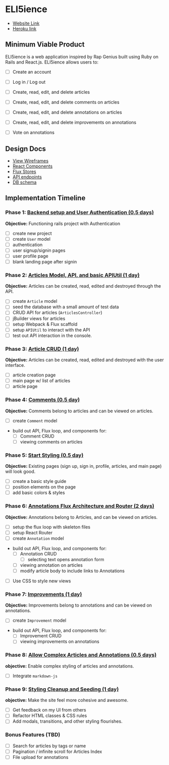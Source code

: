 # ELI5ience

- [Website Link][website]
- [Heroku link][heroku]

[heroku]: eli5ience.herokuapp.com
[website]: http://www.eli5ience.com/

## Minimum Viable Product

ELI5ience is a web application inspired by Rap Genius built using Ruby on Rails
and React.js. ELI5ience allows users to:

<!-- This is a Markdown checklist. Use it to keep track of your
progress. Put an x between the brackets for a checkmark: [x] -->

- [ ] Create an account
- [ ] Log in / Log out
- [ ] Create, read, edit, and delete articles
- [ ] Create, read, edit, and delete comments on articles
- [ ] Create, read, edit, and delete annotations on articles
- [ ] Create, read, edit, and delete improvements on annotations
- [ ] Vote on annotations


## Design Docs
* [View Wireframes][views]
* [React Components][components]
* [Flux Stores][stores]
* [API endpoints][api-endpoints]
* [DB schema][schema]

[views]: ./docs/views.md
[components]: ./docs/components.md
[stores]: ./docs/stores.md
[api-endpoints]: ./docs/api-endpoints.md
[schema]: ./docs/schema.md

## Implementation Timeline

### Phase 1: [Backend setup and User Authentication (0.5 days)][phase-one]

**Objective:** Functioning rails project with Authentication

- [ ] create new project
- [ ] create `User` model
- [ ] authentication
- [ ] user signup/signin pages
- [ ] user profile page
- [ ] blank landing page after signin

### Phase 2: [Articles Model, API, and basic APIUtil (1 day)][phase-two]

**Objective:** Articles can be created, read, edited and destroyed through
the API.

- [ ] create `Article` model
- [ ] seed the database with a small amount of test data
- [ ] CRUD API for articles (`ArticlesController`)
- [ ] jBuilder views for articles
- [ ] setup Webpack & Flux scaffold
- [ ] setup `APIUtil` to interact with the API
- [ ] test out API interaction in the console.

### Phase 3: [Article CRUD (1 day)][phase-three]

**Objective:** Articles can be created, read, edited and destroyed with the user interface.

- [ ] article creation page
- [ ] main page w/ list of articles
- [ ] article page

### Phase 4: [Comments (0.5 day)][phase-four]

**Objective:** Comments belong to articles and can be viewed on articles.

- [ ] create `Comment` model
- build out API, Flux loop, and components for:
  - [ ] Comment CRUD
  - [ ] viewing comments on articles

### Phase 5: [Start Styling (0.5 day)][phase-five]

**Objective:** Existing pages (sign up, sign in, profile, articles, and main page) will look good.

- [ ] create a basic style guide
- [ ] position elements on the page
- [ ] add basic colors & styles

### Phase 6: [Annotations Flux Architecture and Router (2 days)][phase-six]

**Objective:** Annotations belong to Articles, and can be viewed on articles.

- [ ] setup the flux loop with skeleton files
- [ ] setup React Router
- [ ] create `Annotation` model
- build out API, Flux loop, and components for:
  - [ ] Annotation CRUD
      - [ ] selecting text opens annotation form
  - [ ] viewing annotation on articles
  - [ ] modify article body to include links to Annotations
- [ ] Use CSS to style new views

### Phase 7: [Improvements (1 day)][phase-seven]

**Objective:** Improvements belong to annotations and can be viewed on annotations.

- [ ] create `Improvement` model
- build out API, Flux loop, and components for:
  - [ ] Improvement CRUD
  - [ ] viewing improvements on annotations

### Phase 8: [Allow Complex Articles and Annotations (0.5 days)][phase-eight]

**objective:** Enable complex styling of articles and annotations.

- [ ] Integrate `markdown-js`

### Phase 9: [Styling Cleanup and Seeding (1 day)][phase-nine]

**objective:** Make the site feel more cohesive and awesome.

- [ ] Get feedback on my UI from others
- [ ] Refactor HTML classes & CSS rules
- [ ] Add modals, transitions, and other styling flourishes.

### Bonus Features (TBD)
- [ ] Search for articles by tags or name
- [ ] Pagination / infinite scroll for Articles Index
- [ ] File upload for annotations

[phase-one]: ./docs/phases/phase1.md
[phase-two]: ./docs/phases/phase2.md
[phase-three]: ./docs/phases/phase3.md
[phase-four]: ./docs/phases/phase4.md
[phase-five]: ./docs/phases/phase5.md
[phase-six]: ./docs/phases/phase6.md
[phase-seven]: ./docs/phases/phase7.md
[phase-eight]: ./docs/phases/phase8.md
[phase-nine]: ./docs/phases/phase9.md
